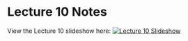 # Lecture 10 Notes

View the Lecture 10 slideshow here: [![Lecture 10 Slideshow](https://gitpitch.com/assets/badge.svg)](https://gitpitch.com/CWRU-EECS301-Sum17/syllabus/master?p=/Lectures/Lecture10/Slides)
